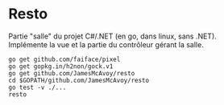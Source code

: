 # Resto
Partie "salle" du projet C#/.NET (en go, dans linux, sans .NET).  
Implémente la vue et la partie du contrôleur gérant la salle.

```
go get github.com/faiface/pixel
go get gopkg.in/h2non/gock.v1
go get github.com/JamesMcAvoy/resto
cd $GOPATH/github.com/JamesMcAvoy/resto
go test -v ./...
resto
```
